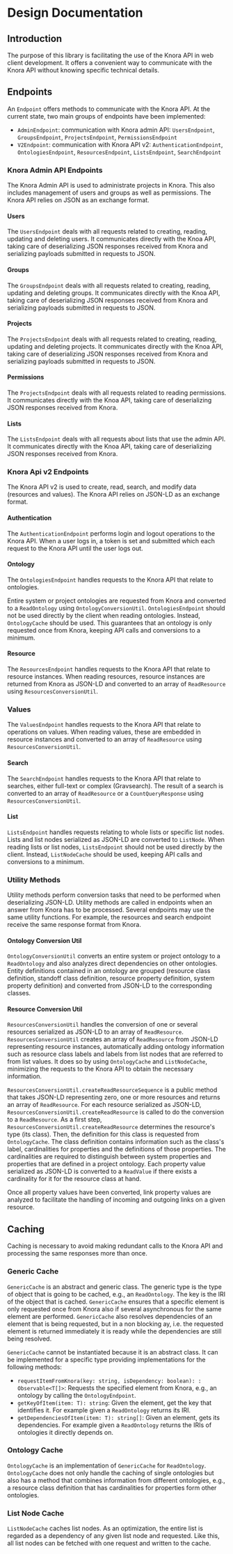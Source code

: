 # Design Documentation

## Introduction

The purpose of this library is facilitating the use of the Knora API in web client development. 
It offers a convenient way to communicate with the Knora API without knowing specific technical details.  

## Endpoints

An `Endpoint` offers methods to communicate with the Knora API. At the current state, two main groups of endpoints have been implemented:

- `AdminEndpoint`: communication with Knora admin API: `UsersEndpoint`, `GroupsEndpoint`, `ProjectsEndpoint`, `PermissionsEndpoint`
- `V2Endpoint`: communication with Knora API v2: `AuthenticationEndpoint`, `OntologiesEndpoint`, `ResourcesEndpoint`, `ListsEndpoint`, `SearchEndpoint` 


### Knora Admin API Endpoints

The Knora Admin API is used to administrate projects in Knora. This also includes management of users and groups as well as permissions.
The Knora API relies on JSON as an exchange format.

#### Users

The `UsersEndpoint` deals with all requests related to creating, reading, updating and deleting users.
It communicates directly with the Knoa API, taking care of deserializing JSON responses received from Knora and serializing payloads submitted in requests to JSON. 

#### Groups

The `GroupsEndpoint` deals with all requests related to creating, reading, updating and deleting groups.
It communicates directly with the Knoa API, taking care of deserializing JSON responses received from Knora and serializing payloads submitted in requests to JSON. 

#### Projects

The `ProjectsEndpoint` deals with all requests related to creating, reading, updating and deleting projects.
It communicates directly with the Knoa API, taking care of deserializing JSON responses received from Knora and serializing payloads submitted in requests to JSON. 

#### Permissions

The `ProjectsEndpoint` deals with all requests related to reading permissions.
It communicates directly with the Knoa API, taking care of deserializing JSON responses received from Knora.

#### Lists

The `ListsEndpoint` deals with all requests about lists that use the admin API.
It communicates directly with the Knoa API, taking care of deserializing JSON responses received from Knora.

### Knora Api v2 Endpoints

The Knora API v2 is used to create, read, search, and modify data (resources and values).
The Knora API relies on JSON-LD as an exchange format.

#### Authentication

The `AuthenticationEndpoint` performs login and logout operations to the Knora API. 
When a user logs in, a token is set and submitted which each request to the Knora API until the user logs out.

#### Ontology

The `OntologiesEndpoint` handles requests to the Knora API that relate to ontologies.

Entire system or project ontologies are requested from Knora 
and converted to a `ReadOntology` using `OntologyConversionUtil`.
`OntologiesEndpoint` should not be used directly by the client when reading ontologies. Instead, `OntologyCache` should be used.
This guarantees that an ontology is only requested once from Knora, keeping API calls and conversions to a minimum.  

#### Resource

The `ResourcesEndpoint` handles requests to the Knora API that relate to resource instances.
When reading resources, resource instances are returned from Knora as JSON-LD and converted to an array of `ReadResource` using `ResourcesConversionUtil`.

### Values

The `ValuesEndpoint` handles requests to the Knora API that relate to operations on values.
When reading values, these are embedded in resource instances and converted to an array of `ReadResource` using `ResourcesConversionUtil`.

#### Search

The `SearchEndpoint` handles requests to the Knora API that relate to searches, either full-text or complex (Gravsearch). 
The result of a search is converted to an array of `ReadResource` or a  `CountQueryResponse` using `ResourcesConversionUtil`.

#### List

`ListsEndpoint` handles requests relating to whole lists or specific list nodes. 
Lists and list nodes serialized as JSON-LD are converted to `ListNode`.
When reading lists or list nodes, `ListsEndpoint` should not be used directly by the client. 
Instead, `ListNodeCache` should be used, keeping API calls and conversions to a minimum.

### Utility Methods

Utility methods perform conversion tasks that need to be performed when deserializing JSON-LD. Utility methods are called in endpoints when an answer from Knora has to be processed. Several endpoints may use the same utility functions. For example, the resources and search endpoint receive the same response format from Knora.

#### Ontology Conversion Util

`OntologyConversionUtil` converts an entire system or project ontology to a `ReadOntology` and also analyzes direct dependencies on other ontologies. Entity definitions contained in an ontology are grouped (resource class definition, standoff class definition, resource property definition, system property definition) and converted from JSON-LD to the corresponding classes.

#### Resource Conversion Util

`ResourcesConversionUtil` handles the conversion of one or several resources serialized as JSON-LD to an array of `ReadResource`. 
`ResourcesConversionUtil` creates an array of `ReadResource` from JSON-LD representing resource instances, 
automatically adding ontology information such as resource class labels and labels from list nodes that are referred to from list values.
It does so by using `OntologyCache` and `ListNodeCache`, minimizing the requests to the Knora API to obtain the necessary information.

`ResourcesConversionUtil.createReadResourceSequence` is a public method that takes JSON-LD representing zero, one or more resources and returns an array of `ReadResource`. For each resource serialized as JSON-LD, `ResourcesConversionUtil.createReadResource` is called to do the conversion to a `ReadResource`. As a first step, `ResourcesConversionUtil.createReadResource` determines the resource's type (its class). Then, the definition for this class is requested from `OntologyCache`. The class definition contains information such as the class's label, cardinalities for properties and the definitions of those properties. The cardinalities are required to distinguish between system properties and properties that are defined in a project ontology. Each property value serialized as JSON-LD is converted to a `ReadValue` if there exists a cardinality for it for the resource class at hand.

Once all property values have been converted, link property values are analyzed to facilitate the handling of incoming and outgoing links on a given resource.

## Caching

Caching is necessary to avoid making redundant calls to the Knora API and processing the same responses more than once.

### Generic Cache

`GenericCache` is an abstract and generic class. The generic type is the type of object that is going to be cached, e.g., an `ReadOntology`. The key is the IRI of the object that is cached. `GenericCache` ensures that a specific element is only requested once from Knora also if several asynchronous for the same element are performed. `GenericCache` also resolves dependencies of an element that is being requested, but in a non blocking ay, i.e. the requested element is returned immediately it is ready while the dependencies are still being resolved.

`GenericCache` cannot be instantiated because it is an abstract class. It can be implemented for a specific type providing implementations for the following methods:

- `requestItemFromKnora(key: string, isDependency: boolean): : Observable<T[]>`: Requests the specified element from Knora, e.g., an ontology by calling the `OntologyEndpoint`.
- `getKeyOfItem(item: T): string`: Given the element, get the key that identifies it. For example given a `ReadOntology` returns its IRI.
- `getDependenciesOfItem(item: T): string[]`: Given an element, gets its dependencies. For example given a `ReadOntology` returns the IRIs of ontologies it directly depends on.

### Ontology Cache

`OntologyCache` is an implementation of `GenericCache` for `ReadOntology`. `OntologyCache` does not only handle the caching of single ontologies but also has a method that combines information from different ontologies, e.g., a resource class definition that has cardinalities for properties form other ontologies.

### List Node Cache

`ListNodeCache` caches list nodes. As an optimization, the entire list is regarded as a dependency of any given list node and requested. Like this, all list nodes can be fetched with one request and written to the cache.
